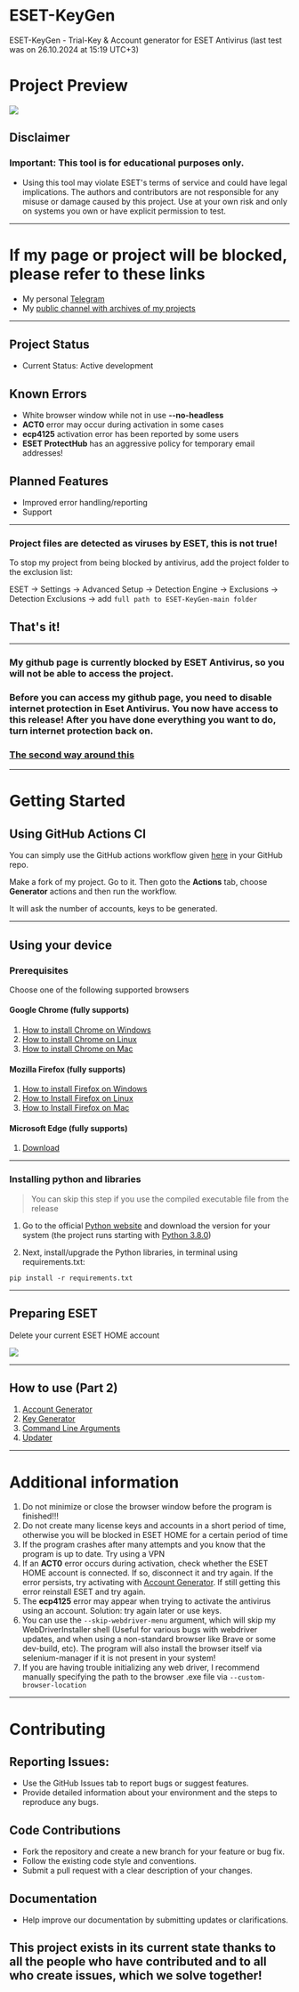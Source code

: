 # ESET-KeyGen
ESET-KeyGen - Trial-Key & Account generator for ESET Antivirus (last test was on 26.10.2024 at 15:19 UTC+3)

# Project Preview
![](img/project_preview.png)

## Disclaimer 
### Important: This tool is for educational purposes only.
- Using this tool may violate ESET's terms of service and could have legal implications. The authors and contributors are not responsible for any misuse or damage caused by this project. Use at your own risk and only on systems you own or have explicit permission to test.
---
# If my page or project will be blocked, please refer to these links
* My personal [Telegram](https://t.me/rzc0d3r)
* My [public channel with archives of my projects](https://t.me/rzc0d3r_official)

---
## Project Status 
- Current Status: Active development

## Known Errors
- White browser window while not in use **--no-headless**
- **ACT0** error may occur during activation in some cases
- **ecp4125** activation error has been reported by some users
- **ESET ProtectHub** has an aggressive policy for temporary email addresses!

## Planned Features
- Improved error handling/reporting
- Support

---
### Project files are detected as viruses by ESET, this is not true!
To stop my project from being blocked by antivirus, add the project folder to the exclusion list:

ESET -> Settings -> Advanced Setup -> Detection Engine -> Exclusions -> Detection Exclusions -> add ```full path to ESET-KeyGen-main folder```

That's it!
---

---
### My github page is currently blocked by ESET Antivirus, so you will not be able to access the project.
### Before you can access my github page, you need to disable internet protection in Eset Antivirus. You now have access to this release! After you have done everything you want to do, turn internet protection back on.
### [The second way around this](wiki/GithubWorkaround.md)
---

# Getting Started

## Using GitHub Actions CI
You can simply use the GitHub actions workflow given [here](https://github.com/rzc0d3r/ESET-KeyGen/blob/main/.github/workflows/eset.yml) in your GitHub repo.

Make a fork of my project. Go to it.
Then goto the **Actions** tab, choose **Generator** actions and then run the workflow.

It will ask the number of accounts, keys to be generated.

---

## Using your device

### Prerequisites 
 Choose one of the following supported browsers
 
#### Google Chrome (fully supports)

1. [How to install Chrome on Windows](https://support.google.com/chrome/answer/95346?hl=en&co=GENIE.Platform%3DDesktop#zippy=%2Cwindows)
2. [How to install Chrome on Linux](https://support.google.com/chrome/answer/95346?hl=en&co=GENIE.Platform%3DDesktop#zippy=%2Clinux)
3. [How to install Chrome on Mac](https://support.google.com/chrome/answer/95346?hl=en&co=GENIE.Platform%3DDesktop#zippy=%2Clinux%2Cmac)

#### Mozilla Firefox (fully supports)
1. [How to install Firefox on Windows](https://support.mozilla.org/en-US/kb/how-install-firefox-windows)
2. [How to Install Firefox on Linux](https://support.mozilla.org/en-US/kb/install-firefox-linux)
3. [How to Install Firefox on Mac](https://support.mozilla.org/en-US/kb/how-download-and-install-firefox-mac)

#### Microsoft Edge (fully supports)
1. [Download](https://www.microsoft.com/en-us/edge/download?form=MA13L8)

---

### Installing python and libraries

> You can skip this step if you use the compiled executable file from the release

1. Go to the official [Python website](https://www.python.org/downloads) and download the version for your system (the project runs starting with [Python 3.8.0](https://www.python.org/downloads/release/python-380))

2. Next, install/upgrade the Python libraries, in terminal using requirements.txt:

```
pip install -r requirements.txt
```

---

## Preparing ESET
Delete your current ESET HOME account

![](img/delete_eset_home_account.png)

---

## How to use (Part 2)
1. [Account Generator](wiki/AccountGenerator.md)
2. [Key Generator](wiki/KeyGenerator.md)
3. [Command Line Arguments](wiki/CommandLineArguments.md)
4. [Updater](wiki/Updater.md)
---

# Additional information

1. Do not minimize or close the browser window before the program is finished!!!
2. Do not create many license keys and accounts in a short period of time, otherwise you will be blocked in ESET HOME for a certain period of time
3. If the program crashes after many attempts and you know that the program is up to date. Try using a VPN
4. If an **ACT0** error occurs during activation, check whether the ESET HOME account is connected. If so, disconnect it and try again.
   If the error persists, try activating with [Account Generator](https://github.com/rzc0d3r/ESET-KeyGen/blob/main/wiki/AccountGenerator.md).
   If still getting this error reinstall ESET and try again.
5. The **ecp4125** error may appear when trying to activate the antivirus using an account. Solution: try again later or use keys.
6. You can use the ``--skip-webdriver-menu`` argument, which will skip my WebDriverInstaller shell (Useful for various bugs with webdriver updates, and when using a non-standard browser like Brave or some dev-build, etc).
   The program will also install the browser itself via selenium-manager if it is not present in your system!
7. If you are having trouble initializing any web driver, I recommend manually specifying the path to the browser .exe file via ``--custom-browser-location``
--- 

# Contributing 
## Reporting Issues:
   - Use the GitHub Issues tab to report bugs or suggest features.
   - Provide detailed information about your environment and the steps to reproduce any bugs.

## Code Contributions 
   - Fork the repository and create a new branch for your feature or bug fix.
   - Follow the existing code style and conventions.
   - Submit a pull request with a clear description of your changes.

## Documentation
   - Help improve our documentation by submitting updates or clarifications.

## This project exists in its current state thanks to all the people who have contributed and to all who create issues, which we solve together!

